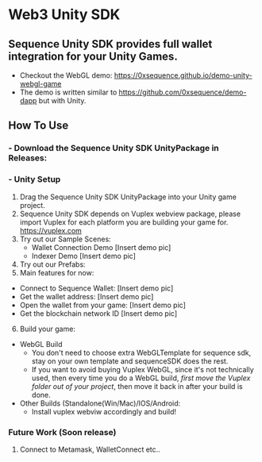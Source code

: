# Web3 Unity SDK
Sequence Unity SDK provides full wallet integration for your Unity Games.
----------------
- Checkout the WebGL demo: https://0xsequence.github.io/demo-unity-webgl-game
- The demo is written similar to https://github.com/0xsequence/demo-dapp but with Unity.

## How To Use
### - Download the Sequence Unity SDK UnityPackage in Releases:
### - Unity Setup
1. Drag the Sequence Unity SDK UnityPackage into your Unity game project.
2. Sequence Unity SDK depends on Vuplex webview package, please import Vuplex for each platform you are building your game for. https://vuplex.com
3. Try out our Sample Scenes:
   -  Wallet Connection Demo
      [Insert demo pic]
   -  Indexer Demo
      [Insert demo pic]
4. Try out our Prefabs:
5. Main features for now:
  - Connect to Sequence Wallet:
    [Insert demo pic]
  - Get the wallet address:
    [Insert demo pic]
  - Open the wallet from your game:
    [Insert demo pic]
  - Get the blockchain network ID
    [Insert demo pic]

6. Build your game:
  - WebGL Build
      - You don't need to choose extra WebGLTemplate for sequence sdk, stay on your own template and sequenceSDK does the rest.
      - If you want to avoid buying Vuplex WebGL, since it's not technically used, then every time you do a WebGL build, _first move the Vuplex folder out of your project_, then move it back in after your build is done.
  - Other Builds (Standalone(Win/Mac)/IOS/Android:
      - Install vuplex webviw accordingly and build!
### Future Work (Soon release)
1. Connect to Metamask, WalletConnect etc..

